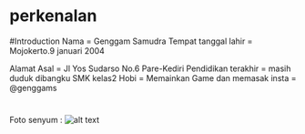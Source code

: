 # perkenalan
#Introduction
Nama = Genggam Samudra
Tempat tanggal lahir = Mojokerto.9 januari 2004

Alamat Asal = Jl Yos Sudarso No.6 Pare-Kediri
Pendidikan terakhir = masih duduk dibangku SMK kelas2
Hobi = Memainkan Game dan memasak
insta = @genggams
#
#
#

Foto senyum :
 ![alt text](https://github.com/genngam/perkenalan/blob/master/WhatsApp%20Image%202020-07-22%20at%201.44.33%20PM.jpeg) 
